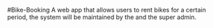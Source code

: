 #Bike-Booking
A web app that allows users to rent bikes for a certain period, the system will be maintained by the and the super admin.
